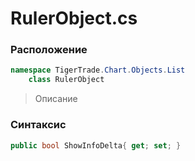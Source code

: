 
# RulerObject.cs
### Расположение
```csharp
namespace TigerTrade.Chart.Objects.List  
    class RulerObject
```

> Описание

### Синтаксис
```csharp
public bool ShowInfoDelta{ get; set; }
```
